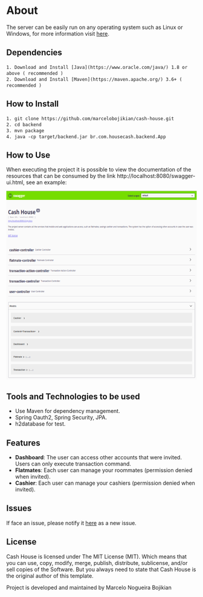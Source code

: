 # About
The server can be easily run on any operating system such as Linux or Windows, for more information visit [here](https://github.com/marcelobojikian/cash-house/tree/master/backend).

## Dependencies
    1. Download and Install [Java](https://www.oracle.com/java/) 1.8 or above ( recommended )
    2. Download and Install [Maven](https://maven.apache.org/) 3.6+ ( recommended )
    
## How to Install
    1. git clone https://github.com/marcelobojikian/cash-house.git
    2. cd backend
    3. mvn package
    4. java -cp target/backend.jar br.com.housecash.backend.App

## How to Use
When executing the project it is possible to view the documentation of the resources that can be consumed by the link http://localhost:8080/swagger-ui.html, see an example:

<p align="center">
 <img src="../images/Swagger2.png" width="600" height="500">
</p>

## Tools and Technologies to be used
* Use Maven for dependency management.
* Spring Oauth2, Spring Security, JPA. 
* h2database for test.

## Features

* **Dashboard**: The user can access other accounts that were invited. Users can only execute transaction command. 
* **Flatmates**: Each user can manage your roommates (permission denied when invited).
* **Cashier**: Each user can manage your cashiers (permission denied when invited).

## Issues

If face an issue, please notify it [here](https://github.com/marcelobojikian/cash-house/issues) as a new issue.

## License

Cash House is licensed under The MIT License (MIT). Which means that you can use, copy, modify, merge, publish, distribute, sublicense, and/or sell copies of the Software. But you always need to state that Cash House is the original author of this template.

Project is developed and maintained by Marcelo Nogueira Bojikian

